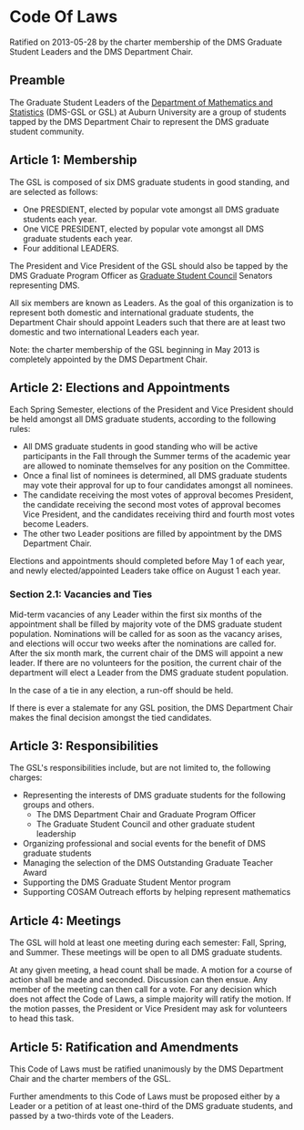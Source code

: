 Code Of Laws
===================

Ratified on 2013-05-28 by the charter membership of the DMS Graduate Student Leaders and the DMS Department Chair.

## Preamble

The Graduate Student Leaders of the [Department of Mathematics and Statistics](http://www.auburn.edu/cosam/departments/math/) (DMS-GSL or GSL) at Auburn University are a group of students tapped by the DMS Department Chair to represent the DMS graduate student community.

## Article 1: Membership

The GSL is composed of six DMS graduate students in good standing, and are selected as follows:

* One PRESDIENT, elected by popular vote amongst all DMS graduate students each year.
* One VICE PRESIDENT, elected by popular vote amongst all DMS graduate students each year.
* Four additional LEADERS.

The President and Vice President of the GSL should also be tapped by the DMS Graduate Program Officer as [Graduate Student Council](http://www.auburn.edu/gsc/) Senators representing DMS.

All six members are known as Leaders. As the goal of this organization is to represent both domestic and international graduate students, the Department Chair should appoint Leaders such that there are at least two domestic and two international Leaders each year.

Note: the charter membership of the GSL beginning in May 2013 is completely appointed by the DMS Department Chair.

## Article 2: Elections and Appointments

Each Spring Semester, elections of the President and Vice President should be held amongst all DMS graduate students, according to the following rules:

* All DMS graduate students in good standing who will be active participants in the Fall
through the Summer terms of the academic year are allowed to nominate themselves for any
position on the Committee.
* Once a final list of nominees is determined, all DMS graduate students may vote their approval for up to four candidates amongst all nominees.
* The candidate receiving the most votes of approval becomes President, the candidate receiving the second most votes of approval becomes Vice President, and the candidates receiving third and fourth most votes become Leaders.
* The other two Leader positions are filled by appointment by the DMS Department Chair.

Elections and appointments should completed before May 1 of each year, and newly elected/appointed Leaders take office on August 1 each year.

### Section 2.1: Vacancies and Ties

Mid-term vacancies of any Leader within the first six months of the appointment shall be filled
by majority vote of the DMS graduate student population. Nominations will be called for as
soon as the vacancy arises, and elections will occur two weeks after the nominations are
called for. After the six month mark, the current chair of the DMS will appoint a new leader. If
there are no volunteers for the position, the current chair of the department will elect a Leader
from the DMS graduate student population.

In the case of a tie in any election, a run-off should be held.

If there is ever a stalemate for any GSL position, the DMS Department Chair makes the final decision amongst the tied candidates.

## Article 3: Responsibilities

The GSL's responsibilities include, but are not limited to, the following charges:

* Representing the interests of DMS graduate students for the following groups and others.
    - The DMS Department Chair and Graduate Program Officer
    - The Graduate Student Council and other graduate student leadership
* Organizing professional and social events for the benefit of DMS graduate students
* Managing the selection of the DMS Outstanding Graduate Teacher Award
* Supporting the DMS Graduate Student Mentor program
* Supporting COSAM Outreach efforts by helping represent mathematics

## Article 4: Meetings

The GSL will hold at least one meeting during each semester: Fall, Spring, and Summer.
These meetings will be open to all DMS graduate students.

At any given meeting, a head count shall be made. A motion for a course of action shall be
made and seconded. Discussion can then ensue. Any member of the meeting can then call
for a vote. For any decision which does not affect the Code of Laws, a simple majority will
ratify the motion. If the motion passes, the President or Vice President may ask for
volunteers to head this task.

## Article 5: Ratification and Amendments

This Code of Laws must be ratified unanimously by the DMS Department Chair and the charter members of the GSL.

Further amendments to this Code of Laws must be proposed either by a Leader or a petition of at least one-third of the DMS graduate students, and passed by a two-thirds vote of the Leaders.
